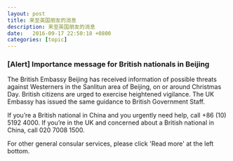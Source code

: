 ```yaml
---
layout: post
title: 来至英国朋友的消息
description: 来至英国朋友的消息
date:   2016-09-17 22:50:18 +0800 
categories: [topic]
---
```

<h3>[Alert] Importance message for British nationals in Beijing</h3> 

The British Embassy Beijing has received information of possible threats against Westerners in the Sanlitun area of Beijing, on or around Christmas Day. British citizens are urged to exercise heightened vigilance. The UK Embassy has issued the same guidance to British Government Staff.

If you’re a British national in China and you urgently need help, call +86 (10) 5192 4000. 
If you’re in the UK and concerned about a British national in China, call 020 7008 1500.

For other general consular services, please click 'Read more' at the left bottom.